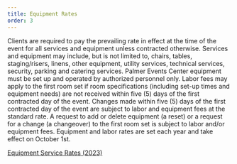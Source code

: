 ```yaml
---
title: Equipment Rates
order: 3
---
```


Clients are required to pay the prevailing rate in effect at the time of the event for all services and equipment unless contracted otherwise. Services and equipment may include, but is not limited to, chairs, tables, staging/risers, linens, other equipment, utility services, technical services, security, parking and catering services. Palmer Events Center equipment must be set up and operated by authorized personnel only. Labor fees may apply to the first room set if room specifications (including set-up times and equipment needs) are not received within five (5) days of the first contracted day of the event. Changes made within five (5) days of the first contracted day of the event are subject to labor and equipment fees at the standard rate. A request to add or delete equipment (a reset) or a request for a change (a changeover) to the first room set is subject to labor and/or equipment fees. Equipment and labor rates are set each year and take effect on October 1st.

[Equipment Service Rates (2023)](https://assets.palmereventscenter.com/2023/PEC_Equipment_Services_FY2023.pdf)
